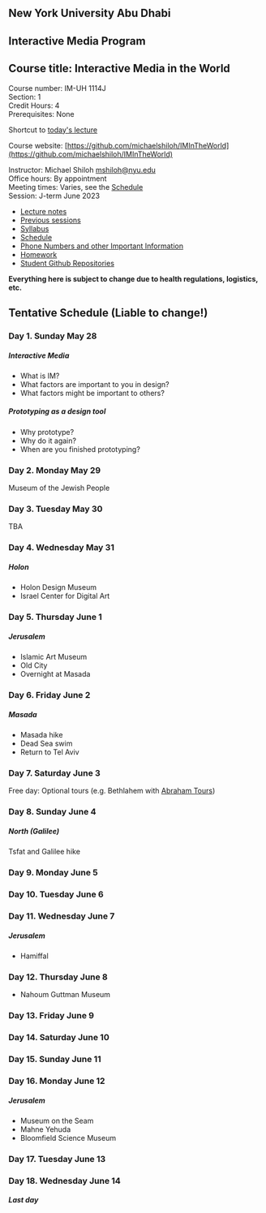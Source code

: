 ## New York University Abu Dhabi    
## Interactive Media Program    
## Course title: Interactive Media in the World
Course number: IM-UH 1114J  
Section: 1    
Credit Hours: 4         
Prerequisites: None       

Shortcut to [today's lecture](lectureNotes.md/#todays-lecture)  

Course website: [https://github.com/michaelshiloh/IMInTheWorld](https://github.com/michaelshiloh/IMInTheWorld)      

Instructor: Michael Shiloh mshiloh@nyu.edu    
Office hours: By appointment  
Meeting times: Varies, see the [Schedule](schedule.md)  
Session: J-term June 2023  
- [Lecture notes](lectureNotes.md)
- [Previous sessions](previousSessions/previousSessions)
- [Syllabus](syllabus.md)
- [Schedule](schedule.md)
- [Phone Numbers and other Important Information](info.md)
- [Homework](homework.md)
- [Student Github Repositories](https://github.com/danielnivia/IMintheWorld)

**Everything here is subject to change due to health regulations, logistics, etc.**

## Tentative Schedule (**Liable to change!**)

### Day 1. Sunday May 28
##### Interactive Media
- What is IM?
- What factors are important to you in design?
- What factors might be important to others?
##### Prototyping as a design tool
- Why prototype?
- Why do it again?
- When are you finished prototyping?
### Day 2. Monday May 29
Museum of the Jewish People
### Day 3. Tuesday May 30
TBA
### Day 4. Wednesday May 31
##### Holon
- Holon  Design Museum
- Israel Center for Digital Art
### Day 5. Thursday June 1
##### Jerusalem
- Islamic Art Museum
- Old City
- Overnight at Masada
### Day 6. Friday June 2
##### Masada
- Masada hike
- Dead Sea swim
- Return to Tel Aviv
### Day 7. Saturday June 3
Free day: Optional tours (e.g. Bethlahem with [Abraham
Tours](https://www.abrahamtours.com/)) 
### Day 8. Sunday June 4
##### North (Galilee)
Tsfat and Galilee hike
### Day 9. Monday June 5
### Day 10. Tuesday June 6
### Day 11. Wednesday June 7
##### Jerusalem
- Hamiffal
### Day 12. Thursday June 8
- Nahoum Guttman Museum
### Day 13. Friday June 9
### Day 14. Saturday June 10
### Day 15. Sunday June 11
### Day 16. Monday June 12
##### Jerusalem
- Museum on the Seam
- Mahne Yehuda
- Bloomfield Science Museum
### Day 17. Tuesday June 13
### Day 18. Wednesday June 14
##### Last day
